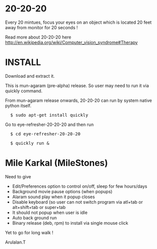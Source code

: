 20-20-20
========

Every 20 mintues, focus your eyes on an object which is located 20 feet away from monitor for 20 seconds !

Read more about 20-20-20 here http://en.wikipedia.org/wiki/Computer_vision_syndrome#Therapy


INSTALL
=======

Download and extract it.

This is mun-agaram (pre-alpha) release.
So user may need to run it via quickly command.

From mun-agaram release onwards, 20-20-20 can run by system native python itself.

<pre>
  $ sudo apt-get install quickly
</pre>

Go to eye-refresher-20-20-20 and then run 

<pre>
  $ cd eye-refresher-20-20-20
</pre>

<pre>
  $ quickly run &
</pre>


Mile Karkal (MileStones)
========================

Need to give 
* Edit/Preferences option to control on/off, sleep for few hours/days
* Background movie pause options (when popups)
* Alaram sound play when it popup closes
* Disable keyboard (so user can not switch program via atl+tab or alt+shift+tab or super+tab 
* It should not popup when user is idle
* Auto back ground run
* Binary release (deb, rpm) to install via single mouse click


Yet to go for long walk !

Arulalan.T
